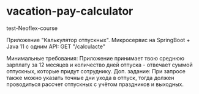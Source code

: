 # vacation-pay-calculator
test-Neoflex-course

Приложение "Калькулятор отпускных".
Микросервис на SpringBoot + Java 11 c одним API:
GET "/calculacte"


Минимальные требования: Приложение принимает твою среднюю зарплату за 12 месяцев и количество дней отпуска - отвечает суммой отпускных, которые придут сотруднику.
Доп. задание: При запросе также можно указать точные дни ухода в отпуск, тогда должен проводиться рассчет отпускных с учётом праздников и выходных.


